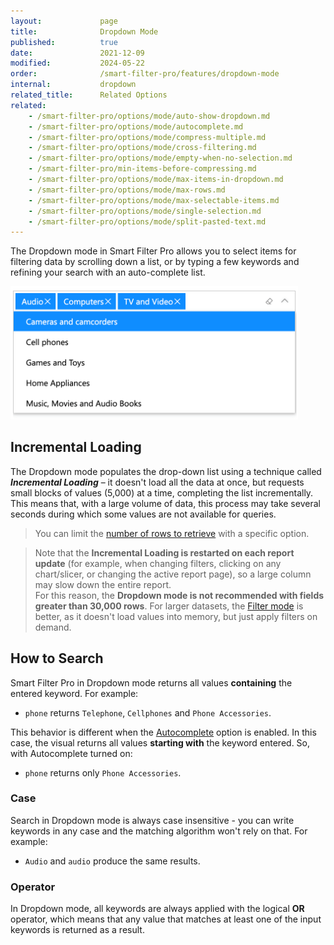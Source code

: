 ```yaml
---
layout:             page
title:              Dropdown Mode
published:          true
date:               2021-12-09
modified:           2024-05-22
order:              /smart-filter-pro/features/dropdown-mode
internal:           dropdown
related_title:      Related Options
related:
    - /smart-filter-pro/options/mode/auto-show-dropdown.md
    - /smart-filter-pro/options/mode/autocomplete.md
    - /smart-filter-pro/options/mode/compress-multiple.md
    - /smart-filter-pro/options/mode/cross-filtering.md
    - /smart-filter-pro/options/mode/empty-when-no-selection.md
    - /smart-filter-pro/min-items-before-compressing.md
    - /smart-filter-pro/options/mode/max-items-in-dropdown.md
    - /smart-filter-pro/options/mode/max-rows.md
    - /smart-filter-pro/options/mode/max-selectable-items.md
    - /smart-filter-pro/options/mode/single-selection.md
    - /smart-filter-pro/options/mode/split-pasted-text.md
---
```

The Dropdown mode in Smart Filter Pro allows you to select items for filtering data by scrolling down a list, or by typing a few keywords and refining your search with an auto-complete list.

<img src="images/dropdown-mode.png" width="460" class="naked">
 
## Incremental Loading

The Dropdown mode populates the drop-down list using a technique called ***Incremental Loading*** – it doesn't load all the data at once, but requests small blocks of values (5,000) at a time, completing the list incrementally. This means that, with a large volume of data, this process may take several seconds during which some values are not available for queries.  

> You can limit the [number of rows to retrieve](../options/mode/max-rows.md) with a specific option.

> Note that the **Incremental Loading is restarted on each report update** (for example, when changing filters, clicking on any chart/slicer, or changing the active report page), so a large column may slow down the entire report.  
For this reason, the **Dropdown mode is not recommended with fields greater than 30,000 rows**. For larger datasets, the [Filter mode](filter.md) is better, as it doesn't load values into memory, but just apply filters on demand.


## How to Search

Smart Filter Pro in Dropdown mode returns all values **containing** the entered keyword. For example:
- `phone` returns `Telephone`, `Cellphones` and `Phone Accessories`. 

This behavior is different when the [Autocomplete](../options/mode/autocomplete.md) option is enabled. In this case, the visual returns all values **starting with** the keyword entered.  So, with Autocomplete turned on:
- `phone` returns only `Phone Accessories`.

### Case

Search in Dropdown mode is always case insensitive - you can write keywords in any case and the matching algorithm won't rely on that. For example: 
- `Audio` and `audio` produce the same results.

### Operator

In Dropdown mode, all keywords are always applied with the logical **OR** operator, which means that any value that matches at least one of the input keywords is returned as a result.